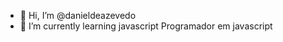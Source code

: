 - 👋 Hi, I’m @danieldeazevedo
- 🌱 I’m currently learning javascript 
Programador em javascript

<!---
danieldeazevedo/danieldeazevedo is a ✨ special ✨ repository because its `README.md` (this file) appears on your GitHub profile.
You can click the Preview link to take a look at your changes.
--->
